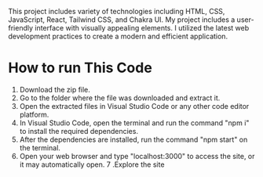 This project includes variety of technologies including HTML, CSS, JavaScript, React, Tailwind CSS, and Chakra UI. My project includes a user-friendly interface with visually appealing elements. I utilized the latest web development practices to create a modern and efficient application.


  
# How to run This Code 
   
1. Download the zip file.
2. Go to the folder where the file was downloaded and extract it.
3. Open the extracted files in Visual Studio Code or any other code editor platform.
4. In Visual Studio Code, open the terminal and run the command "npm i" to install the required dependencies.
5. After the dependencies are installed, run the command "npm start" on the terminal.
6. Open your web browser and type "localhost:3000" to access the site, or it may automatically open.
7 .Explore the site
   

